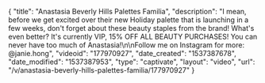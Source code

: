 {
    "title": "Anastasia Beverly Hills Palettes Familia",
    "description": "I mean, before we get excited over their new Holiday palette that is launching in a few weeks, don't forget about these beauty staples from the brand! What's even better? It's currently VIP, 15% OFF ALL BEAUTY PURCHASES! You can never have too much of Anastasia!\n\nFollow me on Instagram for more: @janie.hong",
    "videoid": "177970927",
    "date_created": "1537387678",
    "date_modified": "1537387953",
    "type": "captivate",
    "layout": "video",
    "url": "\/v\/anastasia-beverly-hills-palettes-familia\/177970927"
}